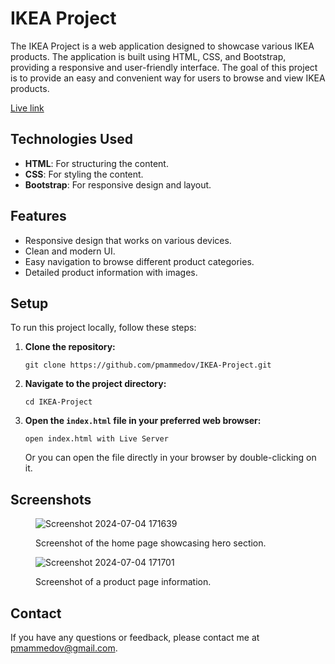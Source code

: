 <body>
    <h1>IKEA Project</h1>   
    <p>
        The IKEA Project is a web application designed to showcase various IKEA products. The application is built using HTML, CSS, and Bootstrap, providing a responsive and user-friendly interface. The goal of this project is to provide an easy and convenient way for users to browse and view IKEA products.
    </p>
    <a href="https://pmammedov.github.io/IKEA-Project/">Live link</a>
    <h2 id="technologies-used">Technologies Used</h2>
    <ul>
        <li><strong>HTML</strong>: For structuring the content.</li>
        <li><strong>CSS</strong>: For styling the content.</li>
        <li><strong>Bootstrap</strong>: For responsive design and layout.</li>
    </ul>
    <h2 id="features">Features</h2>
    <ul>
        <li>Responsive design that works on various devices.</li>
        <li>Clean and modern UI.</li>
        <li>Easy navigation to browse different product categories.</li>
        <li>Detailed product information with images.</li>
    </ul>
    <h2 id="setup">Setup</h2>
    <p>To run this project locally, follow these steps:</p>
    <ol>
        <li><strong>Clone the repository:</strong>
            <pre><code>git clone https://github.com/pmammedov/IKEA-Project.git</code></pre>
        </li>
        <li><strong>Navigate to the project directory:</strong>
            <pre><code>cd IKEA-Project</code></pre>
        </li>
        <li><strong>Open the <code>index.html</code> file in your preferred web browser:</strong>
            <pre><code>open index.html with Live Server</code></pre>
            <p>Or you can open the file directly in your browser by double-clicking on it.</p>
        </li>
    </ol>
    <h2 id="screenshots">Screenshots</h2>
    <figure>

![Screenshot 2024-07-04 171639](https://github.com/pmammedov/IKEA-Project/assets/30790180/9da893d5-5cb3-42a9-9167-2f0def479932)
            <figcaption>Screenshot of the home page showcasing hero section.</figcaption>
    </figure>
    <figure>
        
![Screenshot 2024-07-04 171701](https://github.com/pmammedov/IKEA-Project/assets/30790180/bf1e769f-d5d0-43c0-a947-8baadb6e649a)
        <figcaption>Screenshot of a product page information.</figcaption>
    </figure>
    <h2 id="contact">Contact</h2>
    <p>If you have any questions or feedback, please contact me at <a href="mailto:pmammedov@gmail.com">pmammedov@gmail.com</a>.</p>
</body>

